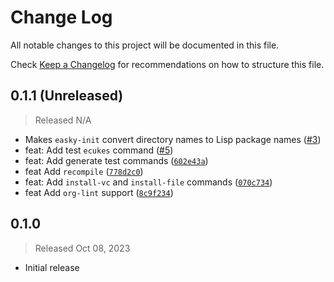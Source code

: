 # Change Log

All notable changes to this project will be documented in this file.

Check [Keep a Changelog](http://keepachangelog.com/) for recommendations on how to structure this file.

## 0.1.1 (Unreleased)
> Released N/A

* Makes `easky-init` convert directory names to Lisp package names ([#3](../../pull/3))
* feat: Add test `ecukes` command ([#5](../../pull/5))
* feat: Add generate test commands ([`602e43a`](../../commit/602e43a558e95823ac0b3e84f48db7c987da132a))
* feat Add `recompile` ([`778d2c0`](../../commit/778d2c0ac495ec8336e068e992614b63e4e70556))
* feat: Add `install-vc` and `install-file` commands ([`070c734`](../../commit/070c734bdc5fafdf0de060f9584b1a037681eac2))
* feat Add `org-lint` support ([`8c9f234`](../../commit/8c9f23446e3e728fc9fb12e3cc02b9b67c1e837d))

## 0.1.0
> Released Oct 08, 2023

* Initial release
